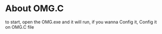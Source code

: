 # About OMG.C

to start, open the OMG.exe and it will run, if you wanna Config it, Config it on OMG.C file
